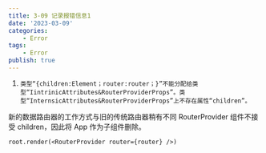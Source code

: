 ```yaml
---
title: 3-09 记录报错信息1
date: '2023-03-09'
categories:
    - Error
tags:
    - Error
publish: true
---
```


1. `类型“{children:Element；router:router；}”不能分配给类型“IintrinicAttributes&RouterProviderProps”。类型“InternsicAttributes&RouterProviderProps”上不存在属性“children”。`

新的数据路由器的工作方式与旧的传统路由器稍有不同
RouterProvider 组件不接受 children，因此将 App 作为子组件删除。

```tsx
root.render(<RouterProvider router={router} />)
```
